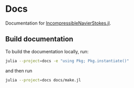 # Docs

Documentation for
[IncompressibleNavierStokes.jl](https://github.com/agdestein/IncompressibleNavierStokes.jl).

## Build documentation

To build the documentation locally, run:

```sh
julia --project=docs -e "using Pkg; Pkg.instantiate()"
```

and then run

```sh
julia --project=docs docs/make.jl
```
